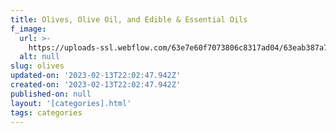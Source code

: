 ```yaml
---
title: Olives, Olive Oil, and Edible & Essential Oils
f_image:
  url: >-
    https://uploads-ssl.webflow.com/63e7e60f7073806c8317ad04/63eab387a7b04794ed85a6d4_MGMwZg.png
  alt: null
slug: olives
updated-on: '2023-02-13T22:02:47.942Z'
created-on: '2023-02-13T22:02:47.942Z'
published-on: null
layout: '[categories].html'
tags: categories
---
```



